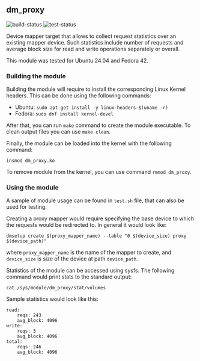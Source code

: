 ## dm_proxy

![build-status](https://github.com/bygu4/dm-proxy-target/actions/workflows/build.yml/badge.svg)
![test-status](https://github.com/bygu4/dm-proxy-target/actions/workflows/test.yml/badge.svg)

Device mapper target that allows to collect request statistics over an existing mapper device.
Such statistics include number of requests and average block size for read and write operations separately or overall.

This module was tested for Ubuntu 24.04 and Fedora 42.

### Building the module

Building the module will require to install the corresponding Linux Kernel headers.
This can be done using the following commands:
- Ubuntu: ```sudo apt-get install -y linux-headers-$(uname -r)```
- Fedora: ```sudo dnf install kernel-devel```

After that, you can run ```make``` command to create the module executable. To clean output files you can use ```make clean```.

Finally, the module can be loaded into the kernel with the following command:
```
insmod dm_proxy.ko
```

To remove module from the kernel, you can use command ```rmmod dm_proxy```.

### Using the module

A sample of module usage can be found in ```test.sh``` file, that can also be used for testing.

Creating a proxy mapper would require specifying the base device to which the requests would be redirected to.
In general it would look like:
```
dmsetup create $(proxy_mapper_name) --table "0 $(device_size) proxy $(device_path)"
```
where ```proxy_mapper_name``` is the name of the mapper to create, and ```device_size``` is size of the device at path ```device_path```.

Statistics of the module can be accessed using sysfs. The following command would print stats to the standard output:
```
cat /sys/module/dm_proxy/stat/volumes
```
Sample statistics would look like this:
```
read:
	reqs: 243
	avg_block: 4096
write:
	reqs: 3
	avg_block: 4096
total:
	reqs: 246
	avg_block: 4096
```
